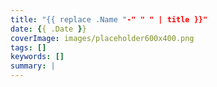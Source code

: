 ```yaml
---
title: "{{ replace .Name "-" " " | title }}"
date: {{ .Date }}
coverImage: images/placeholder600x400.png
tags: []
keywords: []
summary: |
---
```

